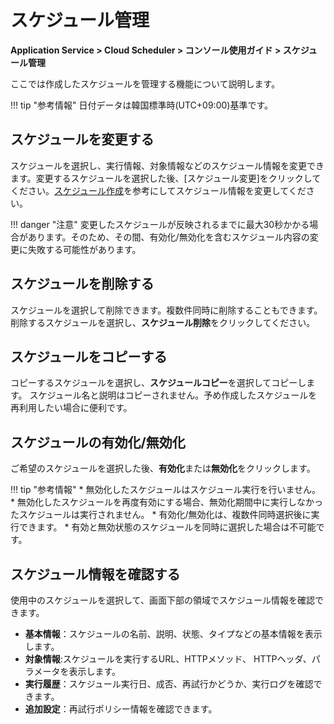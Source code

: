 # スケジュール管理
**Application Service > Cloud Scheduler > コンソール使用ガイド > スケジュール管理**

ここでは作成したスケジュールを管理する機能について説明します。

!!! tip "参考情報"
 日付データは韓国標準時(UTC+09:00)基準です。

## スケジュールを変更する
スケジュールを選択し、実行情報、対象情報などのスケジュール情報を変更できます。変更するスケジュールを選択した後、[スケジュール変更]をクリックしてください。[スケジュール作成](create-schedule)を参考にしてスケジュール情報を変更してください。

!!! danger "注意"
 変更したスケジュールが反映されるまでに最大30秒かかる場合があります。そのため、その間、有効化/無効化を含むスケジュール内容の変更に失敗する可能性があります。


## スケジュールを削除する
スケジュールを選択して削除できます。複数件同時に削除することもできます。削除するスケジュールを選択し、**スケジュール削除**をクリックしてください。

## スケジュールをコピーする
コピーするスケジュールを選択し、**スケジュールコピー**を選択してコピーします。
スケジュール名と説明はコピーされません。予め作成したスケジュールを再利用したい場合に便利です。

## スケジュールの有効化/無効化
ご希望のスケジュールを選択した後、**有効化**または**無効化**をクリックします。

!!! tip "参考情報"
    * 無効化したスケジュールはスケジュール実行を行いません。
    * 無効化したスケジュールを再度有効にする場合、無効化期間中に実行しなかったスケジュールは実行されません。
    * 有効化/無効化は、複数件同時選択後に実行できます。
        * 有効と無効状態のスケジュールを同時に選択した場合は不可能です。

## スケジュール情報を確認する
使用中のスケジュールを選択して、画面下部の領域でスケジュール情報を確認できます。

* **基本情報**：スケジュールの名前、説明、状態、タイプなどの基本情報を表示します。
* **対象情報**:スケジュールを実行するURL、HTTPメソッド、 HTTPヘッダ、パラメータを表示します。
* **実行履歴**：スケジュール実行日、成否、再試行かどうか、実行ログを確認できます。
* **追加設定**：再試行ポリシー情報を確認できます。
